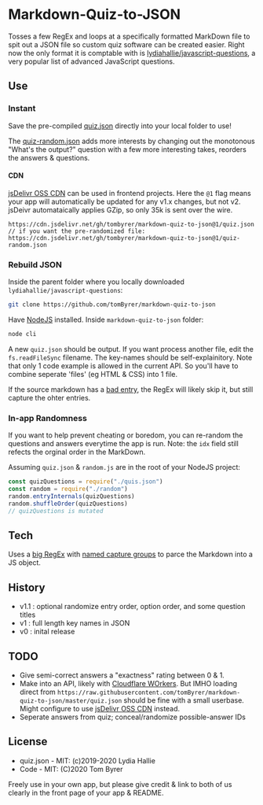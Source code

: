 # Markdown-Quiz-to-JSON

Tosses a few RegEx and loops at a specifically formatted MarkDown file to spit out a JSON file so custom quiz software can be created easier.  Right now the only format it is comptable with is [lydiahallie/javascript-questions](https://github.com/lydiahallie/javascript-questions), a very popular list of advanced JavaScript questions.


## Use

### Instant

Save the pre-compiled [quiz.json](
`https://raw.githubusercontent.com/tomByrer/markdown-quiz-to-json/master/quiz.json`) directly into your local folder to use!

The [quiz-random.json](https://raw.githubusercontent.com/tomByrer/markdown-quiz-to-json/master/quiz-random.json) adds more interests by changing out the monotonous "What's the output?" question with a few more interesting takes, reorders the answers & questions.

#### CDN

[jsDelivr OSS CDN]() can be used in frontend projects.  Here the `@1` flag means your app will automatically be updated for any v1.x changes, but not v2.  jsDeivr automataically applies GZip, so only 35k is sent over the wire.

```
https://cdn.jsdelivr.net/gh/tombyrer/markdown-quiz-to-json@1/quiz.json
// if you want the pre-randomized file:
https://cdn.jsdelivr.net/gh/tombyrer/markdown-quiz-to-json@1/quiz-random.json
```

### Rebuild JSON

Inside the parent folder where you locally downloaded `lydiahallie/javascript-questions`:

```bash
git clone https://github.com/tomByrer/markdown-quiz-to-json
```

Have [NodeJS](https://nodejs.org/) installed.  Inside `markdown-quiz-to-json` folder:

```bash
node cli
```

 A new 	`quiz.json` should be output.  If you want process another file, edit the `fs.readFileSync` filename.  The key-names should be self-explainitory.   Note that only 1 code example is allowed in the current API.  So you'll have to combine seperate 'files' (eg HTML & CSS) into 1 file.

If the source markdown has a [bad entry](https://github.com/lydiahallie/javascript-questions/pull/385), the RegEx will likely skip it, but still capture the ohter entries.

### In-app Randomness

If you want to help prevent cheating or boredom, you can re-random the questions and answers everytime the app is run.  Note: the `idx` field still refects the orginal order in the MarkDown.

Assuming `quiz.json` & `random.js` are in the root of your NodeJS project:

```js
const quizQuestions = require("./quis.json")
const random = require("./random")
random.entryInternals(quizQuestions)
random.shuffleOrder(quizQuestions)
// quizQuestions is mutated
```


## Tech

Uses a [big RegEx](https://regex101.com/r/hFfT0M/10) with [named capture groups](https://2ality.com/2017/05/regexp-named-capture-groups.html) to parce the Markdown into a JS object.


## History

* v1.1 : optional randomize entry order, option order, and some question titles
* v1 : full length key names in JSON
* v0 : inital release


## TODO

* Give semi-correct answers a "exactness" rating between 0 & 1.
* Make into an API, likely with [Cloudflare WOrkers](https://github.com/tomByrer/awesome-cloudflare-workers).  But IMHO loading direct from
`https://raw.githubusercontent.com/tomByrer/markdown-quiz-to-json/master/quiz.json`
should be fine with a small userbase.  Might configure to use [jsDelivr OSS CDN](https://www.jsdelivr.com/) instead.
* Seperate answers from quiz; conceal/randomize possible-answer IDs


## License

* quiz.json -  MIT: (c)2019-2020 Lydia Hallie
* Code - MIT: (C)2020 Tom Byrer

Freely use in your own app, but please give credit & link to both of us clearly in the front page of your app & README.

